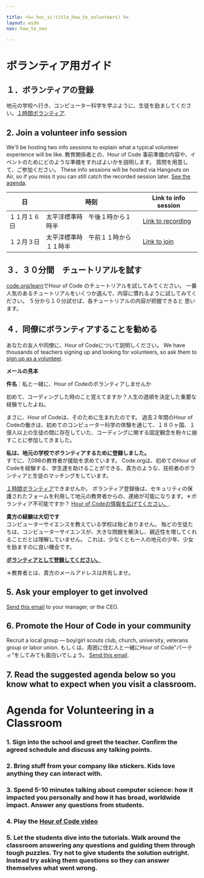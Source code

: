 ```yaml
---

title: <%= hoc_s(:title_how_to_volunteers) %>
layout: wide
nav: how_to_nav

---
```


# ボランティア用ガイド

## １．ボランティアの登録

地元の学校へ行き、コンピューター科学を学ぶように、生徒を励ましてください。[１時間ボランティア](https://code.org/volunteer/engineer).

## 2. Join a volunteer info session

We'll be hosting two info sessions to explain what a typical volunteer experience will be like. 教育関係者との、Hour of Code 事前準備の内容や、イベントのためにどのような準備をすればよいかを説明します。 質問を用意して、ご参加ください。 These info sessions will be hosted via Hangouts on Air, so if you miss it you can still catch the recorded session later. [See the agenda](https://docs.google.com/document/d/1y2PjgICSEnYGTD7MT1mvLS6RvA9BJDG4zWheD0ZFIUo/edit?usp=sharing).

| 日      | 時刻                 | Link to info session                                                            |
| ------ | ------------------ | ------------------------------------------------------------------------------- |
| １１月１６日 | 太平洋標準時　午後１時から１時半   | [Link to recording](https://plus.google.com/events/c61fhr7i1rucvlfghv5opqvi8n0) |
| １２月３日  | 太平洋標準時　午前１１時から１１時半 | [Link to join](https://plus.google.com/events/c1j1vtlf3tdrb4j672tfnt3k0a0)      |

## ３．３０分間　チュートリアルを試す

[code.org/learn](https://code.org/learn)でHour of Code のチュートリアルを試してみてください。 一番人気のあるチュートリアルをいくつか選んで、内容に慣れるように試してみてください。 ５分から１０分試せば、各チュートリアルの内容が把握できると 思います。

## ４．同僚にボランティアすることを勧める

あなたの友人や同僚に、Hour of Codeについて説明しください。 We have thousands of teachers signing up and looking for volunteers, so ask them to [sign up as a volunteer](https://code.org/volunteer).

**メールの見本**

**件名**：私と一緒に、Hour of Codeのボランティアしませんか

初めて、コーディングした時のこと覚えてますか？人生の道順を決定した重要な経験でしたよね。

まさに、Hour of Codeは、そのために生まれたのです。 過去２年間のHour of Codeの働きは、初めてのコンピューター科学の体験を通じて、１８０ヶ国、１億人以上の生徒の間に存在していた、コーディングに関する固定観念を粉々に崩すことに参加してきました。

**私は、地元の学校でボランティアするために登録しました。**   
すでに、7,098の教育者が援助を求めています。 Code.orgは、初めてのHour of Codeを経験する、学生達を助けることができる、貴方のような、技術者のボランティアと生徒のマッチングをしています。

[１時間ボランティア](https://code.org/volunteer/engineer)できませんか。 ボランティア登録後は、セキュリティの保護されたフォームを利用して地元の教育者からの、連絡が可能になります。＊ボランティア不可能ですか？ [Hour of Codeの情報を広げてください。](https://hourofcode.com/promote).

**貴方の経験は大切です**  
コンピューターサイエンスを教えている学校は殆どありません。 殆どの生徒たちは、コンピューターサイエンスが、大きな問題を解決し、親近性を増してくれることだとは理解していません。 これは、少なくとも一人の地元の少年、少女を励ますのに良い機会です。

**[ボランティアとして登録してください。](https://code.org/volunteer/engineer)**

＊教育者とは、貴方のメールアドレスは共有しませ。

## 5. Ask your employer to get involved

[Send this email](https://hourofcode.com/promote/resources#email) to your manager, or the CEO.

## 6. Promote the Hour of Code in your community

Recruit a local group — boy/girl scouts club, church, university, veterans group or labor union. もしくは、周囲に住む人と一緒にHour of Code"パーティ"をしてみても面白いでしょう。 [Send this email](https://hourofcode.com/promote/resources#email).

## 7. Read the suggested agenda below so you know what to expect when you visit a classroom.

# Agenda for Volunteering in a Classroom

### 1. Sign into the school and greet the teacher. Confirm the agreed schedule and discuss any talking points.

### 2. Bring stuff from your company like stickers. Kids love anything they can interact with.

### 3. Spend 5-10 minutes talking about computer science: how it impacted you personally and how it has broad, worldwide impact. Answer any questions from students.

### 4. Play the [Hour of Code video](https://www.youtube.com/watch?v=2DxWIxec6yo)

### 5. Let the students dive into the tutorials. Walk around the classroom answering any questions and guiding them through tough puzzles. Try not to give students the solution outright. Instead try asking them questions so they can answer themselves what went wrong.